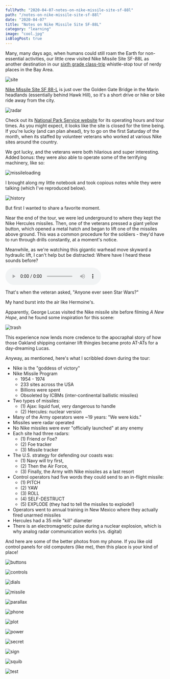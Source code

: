 ```yaml
---
fullPath: "2020-04-07-notes-on-nike-missile-site-sf-88l"
path: "/notes-on-nike-missile-site-sf-88l"
date: "2020-04-07"
title: "Notes on Nike Missile Site SF-88L"
category: "learning"
image: "cool.jpg"
isBlogPost: true
---
```


Many, many days ago, when humans could still roam the Earth for non-essential activities, our little crew visited Nike Missile Site SF-88L as another destination in our [sixth grade class-trip](/notes-on-map-and-compass-navigation) whistle-stop tour of nerdy places in the Bay Area.

![site](./images/site.jpeg)

[Nike Missile Site SF 88-L](https://en.wikipedia.org/wiki/Nike_Missile_Site_SF-88) is just over the Golden Gate Bridge in the Marin headlands (essentially behind Hawk Hill), so it's a short drive or hike or bike ride away from the city.

![radar](./images/radar.jpeg)

Check out its [National Park Service website](https://www.nps.gov/goga/nike-missile-site.htm) for its operating hours and tour times. As you might expect, it looks like the site is closed for the time being. If you're lucky (and can plan ahead), try to go on the first Saturday of the month, when its staffed by volunteer veterans who worked at various Nike sites around the country. 

We got lucky, and the veterans were both hilarious and super interesting. Added bonus: they were also able to operate some of the terrifying machinery, like so:

![missileloading](./images/animation.gif)

I brought along my little notebook and took copious notes while they were talking (which I've reproduced below). 

![history](./images/history.jpeg)

But first I wanted to share a favorite moment.

Near the end of the tour, we were led underground to where they kept the Nike Hercules missiles. Then, one of the veterans pressed a giant yellow button, which opened a metal hatch and began to lift one of the missiles above ground. This was a common procedure for the soldiers - they'd have to run through drills constantly, at a moment's notice.

Meanwhile, as we're watching this gigantic warhead move skyward a hydraulic lift, I can't help but be distracted: Where have I heard these sounds before?

<audio controls="controls">
  <source type="audio/mp3" src="./images/trash_compactor.mp3"></source>
</audio>

That's when the veteran asked, "Anyone ever seen Star Wars?"

My hand burst into the air like Hermoine's.

Apparently, George Lucas visited the Nike missile site before filming *A New Hope*, and he found some inspiration for this scene:

![trash](./images/trash.jpg)

This experience now lends more credence to the apocraphal story of how those Oakland shipping container lift thingies became proto AT-ATs for a day-dreaming Lucas.

Anyway, as mentioned, here's what I scribbled down during the tour:

* Nike is the "goddess of victory"
* Nike Missile Program
  * 1954 - 1974
  * 233 sites across the USA
  * Billions were spent
  * Obsoleted by ICBMs (inter-continental ballistic missiles)
* Two types of missiles:
  * (1) Ajax: liquid fuel, very dangerous to handle
  * (2) Hercules: nuclear version
* Many of the Army operators were ~19 years: "We were kids."
* Missiles were radar operated
* No Nike missiles were ever "officially launched" at any enemy
* Each site had three radars:
  * (1) Friend or Foe?
  * (2) Foe tracker
  * (3) Missile tracker
* The U.S. strategy for defending our coasts was:
  * (1) Navy will try first,
  * (2) Then the Air Force,
  * (3) Finally, the Army with Nike missiles as a last resort
* Control operators had five words they could send to an in-flight missile:
  * (1) PITCH
  * (2) YAW
  * (3) ROLL
  * (4) SELF-DESTRUCT
  * (5) EXPLODE (they had to tell the missiles to explode!)
* Operators went to annual training in New Mexico where they actually fired unarmed missiles
* Hercules had a 35 mile "kill" diameter
* There is an electromagnetic pulse during a nuclear explosion, which is why analog radar communication works (vs. digital)

And here are some of the better photos from my phone. If you like old control panels for old computers (like me), then this place is your kind of place!

![buttons](./images/buttons.jpeg)

![controls](./images/controls.jpeg)

![dials](./images/dials.jpeg)

![missile](./images/missile.jpeg)

![parallax](./images/parallax.jpeg)

![phone](./images/phone.jpeg)

![plot](./images/plot.jpeg)

![power](./images/power.jpeg)

![secret](./images/secret.jpeg)

![sign](./images/sign.jpeg)

![squib](./images/squib.jpeg)

![test](./images/test.jpeg)